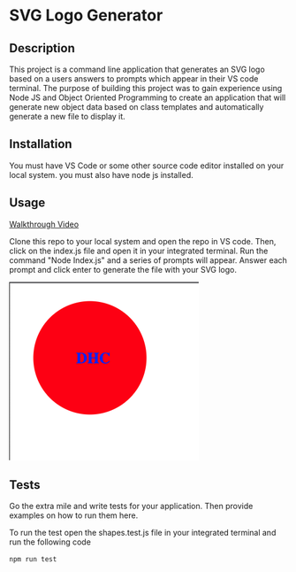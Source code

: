 # SVG Logo Generator

## Description

This project is a command line application that generates an SVG logo based on a users answers to prompts which appear in their VS code terminal. The purpose of building this project was to gain experience using Node JS and Object Oriented Programming to create an application that will generate new object data based on class templates and automatically generate a new file to display it.


## Installation

You must have VS Code or some other source code editor installed on your local system. you must also have node js installed. 

## Usage

[Walkthrough Video](https://static.fullstack-bootcamp.com/fullstack-ground/module-10/circle.svg)

Clone this repo to your local system and open the repo in VS code. Then, click on the index.js file and open it in your integrated terminal. Run the command "Node Index.js" and a series of prompts will appear. Answer each prompt and click enter to generate the file with your SVG logo.



![Final Product](./examples/ExampleLogo.png)
    
    

## Tests

Go the extra mile and write tests for your application. Then provide examples on how to run them here.

To run the test open the shapes.test.js file in your integrated terminal and run the following code 

```
npm run test
```